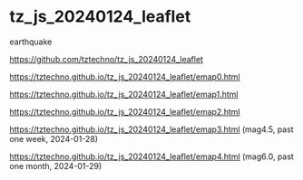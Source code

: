 # tz_js_20240124_leaflet

earthquake

https://github.com/tztechno/tz_js_20240124_leaflet

https://tztechno.github.io/tz_js_20240124_leaflet/emap0.html 

https://tztechno.github.io/tz_js_20240124_leaflet/emap1.html 

https://tztechno.github.io/tz_js_20240124_leaflet/emap2.html 

https://tztechno.github.io/tz_js_20240124_leaflet/emap3.html (mag4.5, past one week, 2024-01-28)

https://tztechno.github.io/tz_js_20240124_leaflet/emap4.html (mag6.0, past one month, 2024-01-29)
